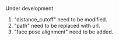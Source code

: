 Under development
1. "distance_cutoff" need to be modified.
2. "path" need to be replaced with url.
3. "face pose alignment" need to be added.